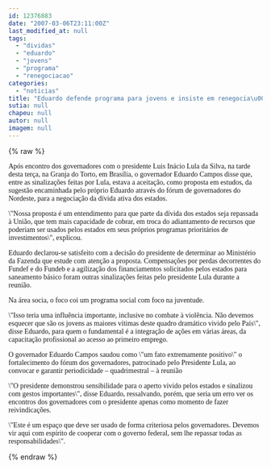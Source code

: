 ```yaml
---
id: 12376883
date: "2007-03-06T23:11:00Z"
last_modified_at: null
tags:
  - "dividas"
  - "eduardo"
  - "jovens"
  - "programa"
  - "renegociacao"
categories:
  - "noticias"
title: "Eduardo defende programa para jovens e insiste em renegocia\u00e7\u00e3o de d\u00edvidas"
sutia: null
chapeu: null
autor: null
imagem: null
---
```

{% raw %}
<p><P><FONT face=Verdana>Após encontro dos governadores com o presidente Luis Inácio Lula da Silva, na tarde desta terça, na Granja do Torto, em Brasília, o governador Eduardo Campos disse que, entre as sinalizações feitas por Lula, estava a aceitação, como proposta em estudos, da sugestão encaminhada pelo próprio Eduardo através do fórum de governadores do Nordeste, para a negociação da dívida ativa dos estados. </FONT></P></p>
<p><P><FONT face=Verdana>\"Nossa proposta é um entendimento para que parte da dívida dos estados seja repassada à União, que tem mais capacidade de cobrar, em troca do adiantamento de recursos que poderiam ser usados pelos estados em seus próprios programas prioritários de investimentos\", explicou. </FONT></P></p>
<p><P><FONT face=Verdana>Eduardo declarou-se satisfeito com a decisão do presidente de determinar ao Ministério da Fazenda que estude com atenção a proposta. Compensações por perdas decorrentes do Fundef e do Fundeb e a agilização dos financiamentos solicitados pelos estados para saneamento básico foram outras sinalizações feitas pelo presidente Lula durante a reunião. </FONT></P></p>
<p><P><FONT face=Verdana>Na área socia, o foco coi um programa social com foco na juventude.</FONT></P></p>
<p><P><FONT face=Verdana>\"Isso teria uma influência importante, inclusive no combate à violência. Não devemos esquecer que são os jovens as maiores vítimas deste quadro dramático vivido pelo País\", disse Eduardo, para quem o fundamental é a integração de ações em várias áreas, da capacitação profissional ao acesso ao primeiro emprego. </FONT></P></p>
<p><P><FONT face=Verdana>O governador Eduardo Campos saudou como \"um fato extremamente positivo\" o fortalecimento do fórum dos governadores, patrocinado pelo Presidente Lula, ao convocar e garantir periodicidade – quadrimestral – à reunião </FONT></P></p>
<p><P><FONT face=Verdana>\"O presidente demonstrou sensibilidade para o aperto vivido pelos estados e sinalizou com gestos importantes\", disse Eduardo, ressalvando, porém, que seria um erro ver os encontros dos governadores com o presidente apenas como momento de fazer reivindicações. </FONT></P></p>
<p><P><FONT face=Verdana>\"Este é um espaço que deve ser usado de forma criteriosa pelos governadores. Devemos vir aqui com espírito de cooperar com o governo federal, sem lhe repassar todas as responsabilidades\". </FONT></P> </p>
{% endraw %}